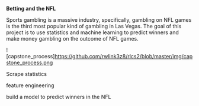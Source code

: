 **Betting and the NFL**

Sports gambling is a massive industry, specifically, gambling on NFL games is the third most popular kind of gambling in Las Vegas. The goal of this project is to use statistics and machine learning to predict winners and make money gambling on the outcome of NFL games.

![capstone_process]https://github.com/rwlink3z8/rlcs2/blob/master/img/capstone_process.png

Scrape statistics

feature engineering

build a model to predict winners in the NFL

